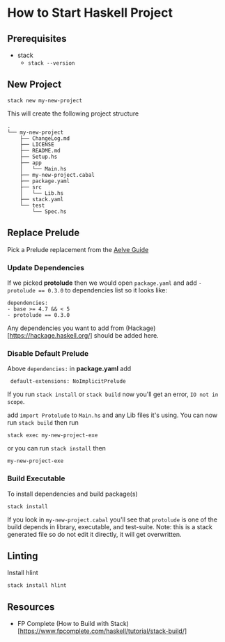 # How to Start Haskell Project

## Prerequisites
- stack
    * `stack --version`


## New Project

    stack new my-new-project

This will create the following project structure
```
.
└── my-new-project
    ├── ChangeLog.md
    ├── LICENSE
    ├── README.md
    ├── Setup.hs
    ├── app
    │   └── Main.hs
    ├── my-new-project.cabal
    ├── package.yaml
    ├── src
    │   └── Lib.hs
    ├── stack.yaml
    └── test
        └── Spec.hs
```

## Replace Prelude

Pick a Prelude replacement from the [Aelve Guide](https://guide.aelve.com/haskell/alternative-preludes-zr69k1hc)

### Update Dependencies

If we picked **protolude** then we would open `package.yaml` and add `- protolude == 0.3.0` to dependencies list so it looks like:

    dependencies:
    - base >= 4.7 && < 5
    - protolude == 0.3.0

Any dependencies you want to add from (Hackage)[https://hackage.haskell.org/] should be added here.

### Disable Default Prelude

Above `dependencies:` in **package.yaml** add

     default-extensions: NoImplicitPrelude

If you run `stack install` or `stack build` now you'll get an error, `IO not in scope`.

add `import Protolude` to `Main.hs` and any Lib files it's using. You can now run `stack build` then run

    stack exec my-new-project-exe

or you can run `stack install` then

    my-new-project-exe

### Build Executable

To install dependencies and build package(s)

    stack install

If you look in `my-new-project.cabal` you'll see that `protolude` is one of the build depends in library, executable, and test-suite. Note: this is a stack generated file so do not edit it directly, it will get overwritten.

## Linting

Install hlint

    stack install hlint

## Resources
- FP Complete (How to Build with Stack)[https://www.fpcomplete.com/haskell/tutorial/stack-build/]

